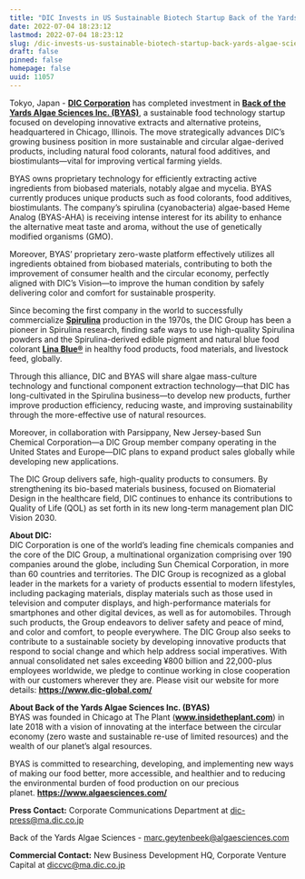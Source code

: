 ```yaml
---
title: "DIC Invests in US Sustainable Biotech Startup Back of the Yards Algae Sciences"
date: 2022-07-04 18:23:12
lastmod: 2022-07-04 18:23:12
slug: /dic-invests-us-sustainable-biotech-startup-back-yards-algae-sciences
draft: false
pinned: false
homepage: false
uuid: 11057
---
```

<p>Tokyo, Japan - <strong><a href="https://www.dic-global.com/en/">DIC Corporation</a></strong> has completed investment in <strong><a href="https://www.algaesciences.com/">Back of the Yards Algae Sciences Inc. (BYAS)</a></strong>, a sustainable food technology startup focused on developing innovative extracts and alternative proteins, headquartered in Chicago, Illinois. The move strategically advances DIC’s growing business position in more sustainable and circular algae-derived products, including natural food colorants, natural food additives, and biostimulants—vital for improving vertical farming yields.</p>
<p>BYAS owns proprietary technology for efficiently extracting active ingredients from biobased materials, notably algae and mycelia. BYAS currently produces unique products such as food colorants, food additives, biostimulants. The company’s spirulina (cyanobacteria) algae-based Heme Analog (BYAS-AHA) is receiving intense interest for its ability to enhance the alternative meat taste and aroma, without the use of genetically modified organisms (GMO).</p>
<p>Moreover, BYAS’ proprietary zero-waste platform effectively utilizes all ingredients obtained from biobased materials, contributing to both the improvement of consumer health and the circular economy, perfectly aligned with DIC’s Vision—to improve the human condition by safely delivering color and comfort for sustainable prosperity.</p>
<p>Since becoming the first company in the world to successfully commercialize <strong><a href="https://www.dic-global.com/en/products/health_foods/">Spirulina</a></strong> production in the 1970s, the DIC Group has been a pioneer in Spirulina research, finding safe ways to use high-quality Spirulina powders and the Spirulina-derived edible pigment and natural blue food colorant <strong><a href="https://www.dic-global.com/en/products/natural_colorants/">Lina Blue®</a></strong> in healthy food products, food materials, and livestock feed, globally.</p>
<p>Through this alliance, DIC and BYAS will share algae mass-culture technology and functional component extraction technology—that DIC has long-cultivated in the Spirulina business—to develop new products, further improve production efficiency, reducing waste, and improving sustainability through the more-effective use of natural resources.</p>
<p>Moreover, in collaboration with Parsippany, New Jersey-based Sun Chemical Corporation—a DIC Group member company operating in the United States and Europe—DIC plans to expand product sales globally while developing new applications.</p>
<p>The DIC Group delivers safe, high-quality products to consumers. By strengthening its bio-based materials business, focused on Biomaterial Design in the healthcare field, DIC continues to enhance its contributions to Quality of Life (QOL) as set forth in its new long-term management plan DIC Vision 2030.</p>
<p><strong>About DIC:</strong><br />
DIC Corporation is one of the world’s leading fine chemicals companies and the core of the DIC Group, a multinational organization comprising over 190 companies around the globe, including Sun Chemical Corporation, in more than 60 countries and territories. The DIC Group is recognized as a global leader in the markets for a variety of products essential to modern lifestyles, including packaging materials, display materials such as those used in television and computer displays, and high-performance materials for smartphones and other digital devices, as well as for automobiles. Through such products, the Group endeavors to deliver safety and peace of mind, and color and comfort, to people everywhere. The DIC Group also seeks to contribute to a sustainable society by developing innovative products that respond to social change and which help address social imperatives. With annual consolidated net sales exceeding ¥800 billion and 22,000-plus employees worldwide, we pledge to continue working in close cooperation with our customers wherever they are. Please visit our website for more details: <strong><a href="https://www.dic-global.com/">https://www.dic-global.com/</a></strong></p>
<p><strong>About Back of the Yards Algae Sciences Inc. (BYAS)</strong><br />
BYAS was founded in Chicago at The Plant (<strong><a href="https://www.insidetheplant.com/">www.insidetheplant.com</a></strong>) in late 2018 with a vision of innovating at the interface between the circular economy (zero waste and sustainable re-use of limited resources) and the wealth of our planet’s algal resources.</p>
<p>BYAS is committed to researching, developing, and implementing new ways of making our food better, more accessible, and healthier and to reducing the environmental burden of food production on our precious planet. <strong><a href="https://www.algaesciences.com/">https://www.algaesciences.com/</a></strong></p>
<p><strong>Press Contact:</strong> Corporate Communications Department at <a href="mailto:dic-press@ma.dic.co.jp">dic-press@ma.dic.co.jp</a></p>
<p>Back of the Yards Algae Sciences - <a href="mailto:marc.geytenbeek@algaesciences.com">marc.geytenbeek@algaesciences.com</a></p>
<p><strong>Commercial Contact:</strong> New Business Development HQ, Corporate Venture Capital at <a href="mailto:diccvc@ma.dic.co.jp">diccvc@ma.dic.co.jp</a></p>
